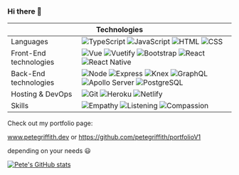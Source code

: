 ### Hi there 👋

<table align="center">
  <thead>
    <tr>
      <th colspan="2">Technologies</th>
    </tr>
  </thead>
  <tbody>
    <tr>
      <td>Languages</td>
      <td>
        <img alt="TypeScript" src="https://img.shields.io/badge/-TypeScript-000?&logo=typescript" />
         <img alt="JavaScript" src="https://img.shields.io/badge/-JavaScript-000?&logo=javascript" />
         <img alt="HTML" src="https://img.shields.io/badge/-HTML5-000?&logo=html5" />
         <img alt="CSS" src="https://img.shields.io/badge/-CSS3-000?&logo=css3" />
      </td>
    </tr>
    <tr>
      <td>Front-End technologies</td>
      <td>
        <img alt="Vue" src="https://img.shields.io/badge/-Vue%202%20&%203-000?logo=vue.js" />
        <img alt="Vuetify" src="https://img.shields.io/badge/-Vuetify-000?logo=vuetify" />
        <img alt="Bootstrap" src="https://img.shields.io/badge/-Bootstrap-000?logo=bootstrap" />
        <img alt="React" src="https://img.shields.io/badge/-React-000?&logo=react" />
        <img alt="React Native" src="https://img.shields.io/badge/-React%20Native-000?&logo=react" />
      </td>
    </tr>
    <tr>
      <td>Back-End technologies</td>
      <td>
        <img alt="Node" src="https://img.shields.io/badge/-Node-000?logo=node.js" />
        <img alt="Express" src="https://img.shields.io/badge/-Express-000?logo=express" />
         <img alt="Knex" src="https://img.shields.io/badge/-Knex-000?logo=knex" />
        <img alt="GraphQL" src="https://img.shields.io/badge/-GraphQL-000?logo=graphql" />
        <img alt="Apollo Server" src="https://img.shields.io/badge/-Apollo%20Server-000?logo=apollographql" />
        <img alt="PostgreSQL" src="https://img.shields.io/badge/-PostgreSQL-000?logo=postgresql" />
      </td>
    </tr>
    <tr>
      <td>Hosting & DevOps</td>
      <td>
        <img alt="Git" src="https://img.shields.io/badge/-Git-000?logo=git" />
        <img alt="Heroku" src="https://img.shields.io/badge/-Heroku-000?logo=heroku" />
         <img alt="Netlify" src="https://img.shields.io/badge/-Netlify-000?logo=netlify" />
      </td>
    </tr>
    <tr>
      <td>Skills</td>
      <td>
        <img alt="Empathy" src="https://img.shields.io/badge/-Empathy-000?logo=empathy" />
        <img alt="Listening" src="https://img.shields.io/badge/-Listening-000?logo=listening" />
        <img alt="Compassion" src="https://img.shields.io/badge/-Compassion-000?logo=compassion" />
      </td>
    </tr>
  </tbody>
</table>

Check out my portfolio page:

www.petegriffith.dev  or  https://github.com/petegriffith/portfolioV1

depending on your needs :smiley:

[![Pete's GitHub stats](https://github-readme-stats.vercel.app/api?username=petegriffith&theme=vue-dark&show_icons=true)](https://github.com/anuraghazra/github-readme-stats)



<!--
**petegriffith/petegriffith** is a ✨ _special_ ✨ repository because its `README.md` (this file) appears on your GitHub profile.

Here are some ideas to get you started:

- 🔭 I’m currently working on ...
- 🌱 I’m currently learning ...
- 👯 I’m looking to collaborate on ...
- 🤔 I’m looking for help with ...
- 💬 Ask me about ...
- 📫 How to reach me: ...
- 😄 Pronouns: ...
- ⚡ Fun fact: ...
-->
